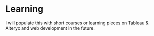 # Learning

I will populate this with short courses or learning pieces on Tableau & Alteryx and web development in the future.
